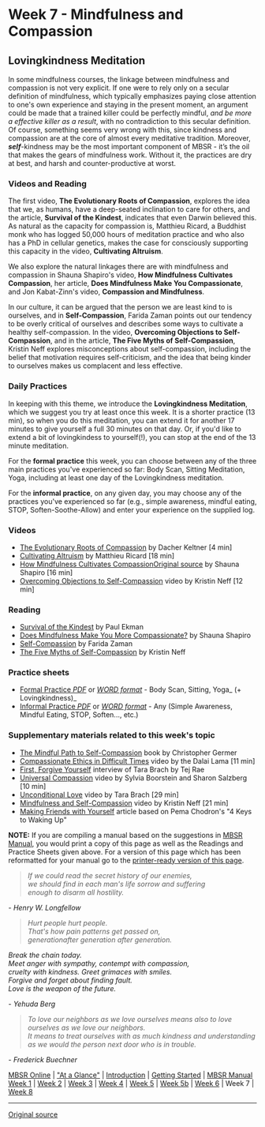 Week 7 - Mindfulness and Compassion
===================================

Lovingkindness Meditation
-------------------------

In some mindfulness courses, the linkage between mindfulness and compassion is
not very explicit. If one were to rely only on a secular definition of
mindfulness, which typically emphasizes paying close attention to one's own
experience and staying in the present moment, an argument could be made that a
trained killer could be perfectly mindful, _and be more a effective killer as a
result_, with no contradiction to this secular definition. Of course, something
seems very wrong with this, since kindness and compassion are at the core of
almost every meditative tradition. Moreover, _**self**_-kindness may be the
most important component of MBSR - it’s the oil that makes the gears of
mindfulness work. Without it, the practices are dry at best, and harsh and
counter-productive at worst.

### Videos and Reading  
The first video, **The Evolutionary Roots of Compassion**, explores the idea
that we, as humans, have a deep-seated inclination to care for others, and the
article, **Survival of the Kindest**, indicates that even Darwin believed this.
As natural as the capacity for compassion is, Matthieu Ricard, a Buddhist monk
who has logged 50,000 hours of meditation practice and who also has a PhD in
cellular genetics, makes the case for consciously supporting this capacity in
the video, **Cultivating Altruism**.

We also explore the natural linkages there are with mindfulness and compassion
in Shauna Shapiro's video, **How Mindfulness Cultivates Compassion**, her
article, **Does Mindfulness Make You Compassionate**, and Jon Kabat-Zinn's
video, **Compassion and Mindfulness**.

In our culture, it can be argued that the person we are least kind to is
ourselves, and in **Self-Compassion**, Farida Zaman points out our tendency to
be overly critical of ourselves and describes some ways to cultivate a healthy
self-compassion. In the video, **Overcoming Objections to Self-Compassion**,
and in the article, **The Five Myths of Self-Compassion**, Kristin Neff
explores misconceptions about self-compassion, including the belief that
motivation requires self-criticism, and the idea that being kinder to ourselves
makes us complacent and less effective.

### Daily Practices  
In keeping with this theme, we introduce the **Lovingkindness Meditation**,
which we suggest you try at least once this week. It is a shorter practice (13
min), so when you do this meditation, you can extend it for another 17 minutes
to give yourself a full 30 minutes on that day. Or, if you'd like to extend a
bit of lovingkindess to yourself(!), you can stop at the end of the 13 minute
meditation.

For the **formal practice** this week, you can choose between any of the three
main practices you've experienced so far: Body Scan, Sitting Meditation, Yoga,
including at least one day of the Lovingkindness meditation.

For the **informal practice**, on any given day, you may choose any of the
practices you've experienced so far (e.g., simple awareness, mindful eating,
STOP, Soften-Soothe-Allow) and enter your experience on the supplied log.

### Videos  
* [The Evolutionary Roots of Compassion][38] by Dacher Keltner [4 min]  
* [Cultivating Altruism][39] by Matthieu Ricard [18 min]  
* [How Mindfulness Cultivates Compassion][40][Original source](http://palousemindfulness.com/selfguidedMBSR_week7.html "Permalink to MBSR week 7") by Shauna Shapiro [16 min]  
* [Overcoming Objections to Self-Compassion][41] video by Kristin Neff [12 min]  

### Reading  
* [Survival of the Kindest][42] by Paul Ekman  
* [Does Mindfulness Make You More Compassionate?][43] by Shauna Shapiro  
* [Self-Compassion][44] by Farida Zaman  
* [The Five Myths of Self-Compassion][45] by Kristin Neff  

### Practice sheets  
* [Formal Practice _PDF_][46] or [_WORD format_][47] \- Body Scan, Sitting, Yoga_ (+ Lovingkindness)_  
* [Informal Practice _PDF_][48] or [_WORD format_][49] \- Any (Simple Awareness, Mindful Eating, STOP, Soften..., etc.)   

### Supplementary materials related to this week's topic  
* [The Mindful Path to Self-Compassion][50] book by Christopher Germer  
* [Compassionate Ethics in Difficult Times][51] video by the Dalai Lama [11 min]  
* [First, Forgive Yourself][52] interview of Tara Brach by Tej Rae  
* [Universal Compassion][53] video by Sylvia Boorstein and Sharon Salzberg [10 min]  
* [Unconditional Love][54] video by Tara Brach [29 min]  
* [Mindfulness and Self-Compassion][55] video by Kristin Neff [21 min]  
* [Making Friends with Yourself][56] article based on Pema Chodron's "4 Keys to Waking Up"  

**NOTE:** If you are compiling a manual based on the suggestions in [MBSR
Manual][16], you would print a copy of this page as well as the Readings and
Practice Sheets given above. For a version of this page which has been
reformatted for your manual go to the [printer-ready version of this page][57].

> _If we could read the secret history of our enemies,  
we should find in each man's life sorrow and suffering  
enough to disarm all hostility._
  
\- _Henry W. Longfellow_

> _Hurt people hurt people.  
That's how pain patterns get passed on,  
generationafter generation after generation._
>
_Break the chain today.  
Meet anger with sympathy, contempt with compassion,  
cruelty with kindness. Greet grimaces with smiles.  
Forgive and forget about finding fault.  
Love is the weapon of the future._
  
\- _Yehuda Berg_

  
> _To love our neighbors as we love ourselves means also to love ourselves as we
love our neighbors.  
It means to treat ourselves with as much kindness and understanding as we would
the person next door who is in trouble._
  
\- _Frederick Buechner_

[16]: selfguidedMBSR_manual.md
[38]: https://www.youtube.com/watch?v=6o7fer8xNUM&amp;list=PLbiVpU59JkVYF_BAo745jYWXM4k-0oxln&amp;index=1
[39]: https://www.youtube.com/watch?v=I_eGPlZX4F4&amp;index=2&amp;list=PLbiVpU59JkVYF_BAo745jYWXM4k-0oxln
[40]: https://www.youtube.com/watch?v=C3J46R7lemk&amp;index=3&amp;list=PLbiVpU59JkVYF_BAo745jYWXM4k-0oxln
[41]: https://www.youtube.com/watch?v=YFhcNPjIMjc&amp;index=4&amp;list=PLbiVpU59JkVYF_BAo745jYWXM4k-0oxln
[42]: docs/week7/survival-ekman.pdf
[43]: docs/week7/shapiro-compassion.pdf
[44]: docs/week7/Self-Compassion.pdf
[45]: docs/week7/five-myths-of-self-compassion.pdf
[46]: practice/week7-formal.pdf
[47]: practice/week7-formal.docx
[48]: practice/week7-informal.pdf
[49]: practice/week7-informal.docx
[50]: http://www.amazon.com/Mindful-Path-Self-Compassion-Yourself-Destructive/dp/1593859759
[51]: https://www.youtube.com/watch?v=qRWLzP48n84
[52]: docs/week7/first-forgive-yourself.pdf
[53]: https://www.youtube.com/watch?v=rX1QQGhe6HM
[54]: https://www.youtube.com/watch?v=UUhDHR5CrCE
[55]: https://www.youtube.com/watch?v=-oK8wuPQSiA
[56]: docs/week7/friends-with-self.pdf
[57]: http://palousemindfulness.com/docs/manualMBSRweek7.pdf

[MBSR Online](index.md) | ["At a Glance"][index] | [Introduction][intro] | [Getting Started][started] | [MBSR Manual][manual]  
[Week 1][w1] | [Week 2](selfguidedMBSR_week2.md) | [Week 3](selfguidedMBSR_week3.md) | [Week 4](selfguidedMBSR_week4.md) | [Week 5](selfguidedMBSR_week5.md) | [Week 5b](selfguidedMBSR_week5b.md) | [Week 6](selfguidedMBSR_week6.md) | Week 7 | [Week 8](selfguidedMBSR_week8.md)

[index]: selfguidedMBSR_ataglance.md
[intro]: selfguidedMBSR_week0.md
[started]: selfguidedMBSR_gettingstarted.md
[manual]: selfguidedMBSR_manual.md
[w1]: selfguidedMBSR_week1.md
[w2]: selfguidedMBSR_week2.md
[w3]: selfguidedMBSR_week3.md
[w4]: selfguidedMBSR_week4.md
[w5]: selfguidedMBSR_week5.md
[w5b]: selfguidedMBSR_week5b.md
[w6]: selfguidedMBSR_week6.md
[w7]: selfguidedMBSR_week7.md
[w8]: selfguidedMBSR_week8.md
-----

[Original source](http://palousemindfulness.com/selfguidedMBSR_week7.html "Permalink to MBSR week 7")

